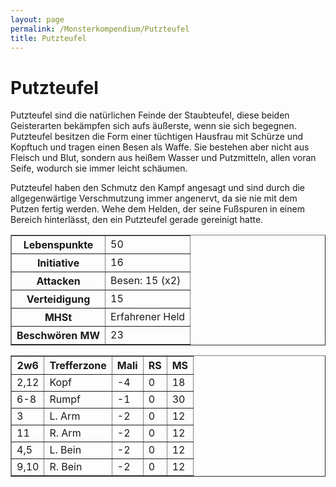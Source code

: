 ```yaml
---
layout: page
permalink: /Monsterkompendium/Putzteufel
title: Putzteufel
---
```


# Putzteufel

Putzteufel sind die natürlichen Feinde der Staubteufel, diese beiden Geisterarten bekämpfen sich aufs äußerste, wenn sie sich begegnen. Putzteufel besitzen die Form einer tüchtigen Hausfrau mit Schürze und Kopftuch und tragen einen Besen als Waffe. Sie bestehen aber nicht aus Fleisch und Blut, sondern aus heißem Wasser und Putzmitteln, allen voran Seife, wodurch sie immer leicht schäumen.

Putzteufel haben den Schmutz den Kampf angesagt und sind durch die allgegenwärtige Verschmutzung immer angenervt, da sie nie mit dem Putzen fertig werden. Wehe dem Helden, der seine Fußspuren in einem Bereich hinterlässt, den ein Putzteufel gerade gereinigt hatte.

<table border="1" cellpadding="1" cellspacing="1"><tbody><tr><th>Lebenspunkte</th><td>50</td></tr><tr><th>Initiative</th><td>16</td></tr><tr><th>Attacken</th><td>Besen: 15 (x2)</td></tr><tr><th>Verteidigung</th><td>15</td></tr><tr><th>MHSt</th><td>Erfahrener Held</td></tr><tr><th>Beschwören MW</th><td>23</td></tr></tbody></table>
<table border="1" cellpadding="1" cellspacing="1"><thead><tr><th>2w6</th><th>Trefferzone</th><th>Mali</th><th>RS</th><th>MS</th></tr></thead><tbody><tr><td>2,12</td><td>Kopf</td><td>-4</td><td>0</td><td>18</td></tr><tr><td>6-8</td><td>Rumpf</td><td>-1</td><td>0</td><td>30</td></tr><tr><td>3</td><td>L. Arm</td><td>-2</td><td>0</td><td>12</td></tr><tr><td>11</td><td>R. Arm</td><td>-2</td><td>0</td><td>12</td></tr><tr><td>4,5</td><td>L. Bein</td><td>-2</td><td>0</td><td>12</td></tr><tr><td>9,10</td><td>R. Bein</td><td>-2</td><td>0</td><td>12</td></tr></tbody></table>
